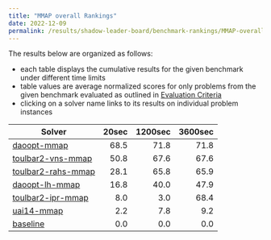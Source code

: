 ```yaml
---
title: "MMAP overall Rankings"
date: 2022-12-09
permalink: /results/shadow-leader-board/benchmark-rankings/MMAP-overall-rankings
---
```




The results below are organized as follows:
- each table displays the cumulative results for the given benchmark under different time limits
- table values are average normalized scores for only problems from the given benchmark evaluated as outlined in [Evaluation Criteria](https://uaicompetition.github.io/uci-2022/results/evaluation-criteria/)
- clicking on a solver name links to its results on individual problem instances


|                               Solver                                | 20sec | 1200sec | 3600sec |
| ------------------------------------------------------------------- | ----: | ------: | ------: |
| [daoopt-mmap](../solver-scores/daoopt-mmap-scores.md)               |  68.5 |    71.8 |    71.8 |
| [toulbar2-vns-mmap](../solver-scores/toulbar2-vns-mmap-scores.md)   |  50.8 |    67.6 |    67.6 |
| [toulbar2-rahs-mmap](../solver-scores/toulbar2-rahs-mmap-scores.md) |  28.1 |    65.8 |    65.9 |
| [daoopt-lh-mmap](../solver-scores/daoopt-lh-mmap-scores.md)         |  16.8 |    40.0 |    47.9 |
| [toulbar2-ipr-mmap](../solver-scores/toulbar2-ipr-mmap-scores.md)   |   8.0 |     3.0 |    68.4 |
| [uai14-mmap](../solver-scores/uai14-mmap-scores.md)                 |   2.2 |     7.8 |     9.2 |
| [baseline](../solver-scores/baseline-scores.md)                     |   0.0 |     0.0 |     0.0 |


